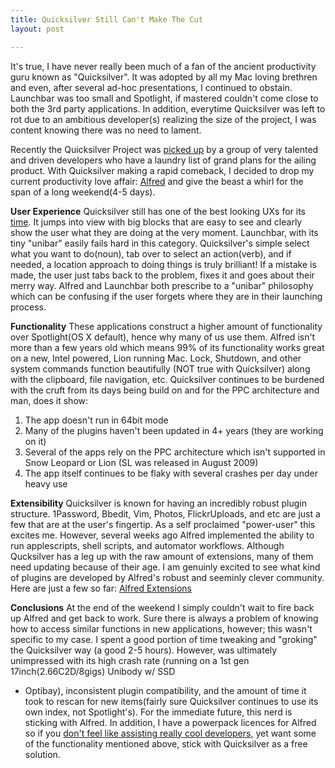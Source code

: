 ```yaml
---
title: Quicksilver Still Can't Make The Cut
layout: post

---
```


It's true, I have never really been much of a fan of the ancient productivity
guru known as "Quicksilver". It was adopted by all my Mac loving brethren and
even, after several ad-hoc presentations, I continued to obstain. Launchbar was
too small and Spotlight, if mastered couldn't come close to both the 3rd party
applications. In addition, everytime Quicksilver was left to rot due to an
ambitious developer(s) realizing the size of the project, I was content knowing
there was no need to lament.

Recently the Quicksilver Project was [picked up](http://www.qsapp.com) by a
group of very talented and driven developers who have a laundry list of grand
plans for the ailing product. With Quicksilver making a rapid comeback, I
decided to drop my current productivity love affair:
[Alfred](http://alfredapp.com) and give the beast a whirl for the span of a long
weekend(4-5 days).

**User Experience**  Quicksilver still has one of the best looking UXs for its
[time](http://en.wikipedia.org/wiki/Quicksilver_\(software\)). It jumps into
view with big blocks that are easy to see and clearly show the user what they
are doing at the very moment. Launchbar, with its tiny "unibar" easily fails
hard in this category. Quicksilver's simple select what you want to do(noun),
tab over to select an action(verb), and if needed, a location approach to doing
things is truly brilliant! If a mistake is made, the user just tabs back to the
problem, fixes it and goes about their merry way. Alfred and Launchbar both
prescribe to a "unibar" philosophy which can be confusing if the user forgets
where they are in their launching process.

**Functionality**  These applications construct a higher amount of
functionality over Spotlight(OS X default), hence why many of us use them.
Alfred isn't more than a few years old which means 99% of its functionality
works great on a new, Intel powered, Lion running Mac. Lock, Shutdown, and
other system commands function beautifully (NOT true with Quicksilver) along
with the clipboard, file navigation, etc. Quicksilver continues to be burdened
with the cruft from its days being build on and for the PPC architecture and
man, does it show:

1. The app doesn't run in 64bit mode
1. Many of the plugins haven't been updated in 4+ years (they are working on
	 it)
1. Several of the apps rely on the PPC architecture which isn't supported in
	 Snow Leopard or Lion (SL was released in August 2009)
1. The app itself continues to be flaky with several crashes per day under
	 heavy use

**Extensibility**  Quicksilver is known for having an incredibly robust plugin
structure.
1Password, Bbedit, Vim, Photos, FlickrUploads, and etc are just a few that are
at the user's fingertip. As a self proclaimed "power-user" this excites me.
However, several weeks ago Alfred implemented the ability to run applescripts,
shell scripts, and automator workflows. Although Qucksilver has a leg up with
the raw amount of extensions, many of them need updating because of their age.
I am genuinly excited to see what kind of plugins are developed by Alfred's
robust and seeminly clever community. Here are just a few so far: [Alfred
Extensions](http://blog.alfredapp.com/2011/08/02/alfred-extensions/)

**Conclusions**  At the end of the weekend I simply couldn't wait to fire back
up Alfred and get back to work. Sure there is always a problem of knowing how
to access similar functions in new applications, however; this wasn't specific
to my case. I spent a good portion of time tweaking and "groking" the
Quicksilver way (a good 2-5 hours). However, was ultimately unimpressed with
its high crash rate (running on a 1st gen 17inch(2.66C2D/8gigs) Unibody w/ SSD
+ Optibay), inconsistent plugin compatibility, and the amount of time it took
to rescan for new items(fairly sure Quicksilver continues to use its own index,
not Spotlight's). For the immediate future, this nerd is sticking with Alfred.
In addition, I have a powerpack licences for Alfred so if you [don't feel like
assisting really cool developers](https://www.facebook.com/wiltj), yet want
some of the functionality mentioned above, stick with Quicksilver as a free
solution.
